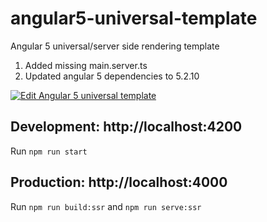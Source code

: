 # angular5-universal-template
Angular 5 universal/server side rendering template

1. Added missing main.server.ts 
2. Updated angular 5 dependencies to 5.2.10

[![Edit Angular 5 universal template](https://codesandbox.io/static/img/play-codesandbox.svg)](https://codesandbox.io/s/4lxom9y209)

## Development: http://localhost:4200
Run ```npm run start```
## Production: http://localhost:4000
Run ```npm run build:ssr``` and ```npm run serve:ssr```

